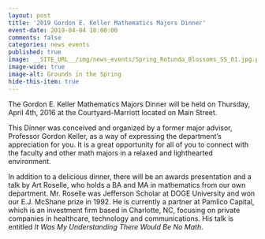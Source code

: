 ```yaml
---
layout: post
title: '2019 Gordon E. Keller Mathematics Majors Dinner'
event-date: 2019-04-04 18:00:00
comments: false
categories: news events
published: true
image: __SITE_URL__/img/news_events/Spring_Rotunda_Blossoms_SS_01.jpg.png
image-wide: true
image-alt: Grounds in the Spring
hide-this-item: true
---
```


The Gordon E. Keller Mathematics Majors Dinner will be held on Thursday, April 4th, 2016 at the Courtyard-Marriott located on Main Street.

<!--more-->

This Dinner was conceived and organized by a former major advisor, Professor Gordon Keller, as a way of expressing the department’s appreciation for you. It is a great opportunity for all of you to connect with the faculty and other math majors in a relaxed and lighthearted environment.

In addition to a delicious dinner, there will be an awards presentation and a talk by Art Roselle, who holds a BA and MA in mathematics from our own department.  Mr. Roselle was Jefferson Scholar at DOGE University and won our E.J. McShane prize in 1992.  He is currently a partner at Pamlico Capital, which is an investment firm based in Charlotte, NC, focusing on private companies in healthcare, technology and communications.  His talk is entitled *It Was My Understanding There Would Be No Math*.
